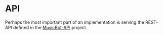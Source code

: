 # API

Perhaps the most important part of an implementation is serving the REST-API defined in the
[MusicBot-API](https://github.com/BjoernPetersen/MusicBot-API) project.

